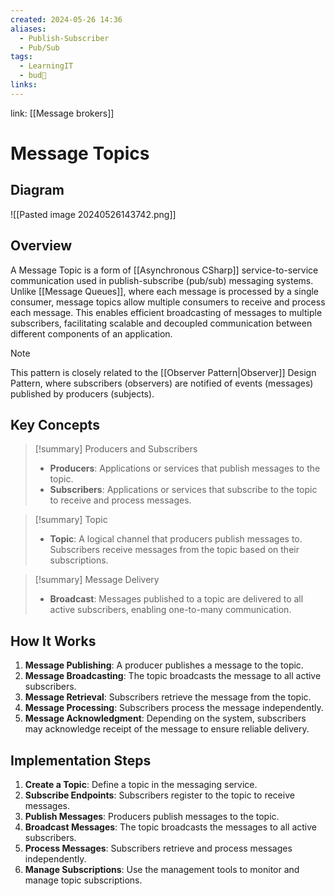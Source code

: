 ```yaml
---
created: 2024-05-26 14:36
aliases:
  - Publish-Subscriber
  - Pub/Sub
tags:
  - LearningIT
  - bud🌿
links:
---
```


link: [[Message brokers]]

# Message Topics

## Diagram

![[Pasted image 20240526143742.png]]

## Overview

A Message Topic is a form of [[Asynchronous CSharp]] service-to-service communication used in publish-subscribe (pub/sub) messaging systems. Unlike [[Message Queues]], where each message is processed by a single consumer, message topics allow multiple consumers to receive and process each message. This enables efficient broadcasting of messages to multiple subscribers, facilitating scalable and decoupled communication between different components of an application. 

> [!note] 
> This pattern is closely related to the [[Observer Pattern|Observer]] Design Pattern, where subscribers (observers) are notified of events (messages) published by producers (subjects).

## Key Concepts

> [!summary] Producers and Subscribers
> 
> - **Producers**: Applications or services that publish messages to the topic.
> - **Subscribers**: Applications or services that subscribe to the topic to receive and process messages.

> [!summary] Topic
> 
> - **Topic**: A logical channel that producers publish messages to. Subscribers receive messages from the topic based on their subscriptions.

> [!summary] Message Delivery
> 
> - **Broadcast**: Messages published to a topic are delivered to all active subscribers, enabling one-to-many communication.

## How It Works

1. **Message Publishing**: A producer publishes a message to the topic.
2. **Message Broadcasting**: The topic broadcasts the message to all active subscribers.
3. **Message Retrieval**: Subscribers retrieve the message from the topic.
4. **Message Processing**: Subscribers process the message independently.
5. **Message Acknowledgment**: Depending on the system, subscribers may acknowledge receipt of the message to ensure reliable delivery.


## Implementation Steps

1. **Create a Topic**: Define a topic in the messaging service.
2. **Subscribe Endpoints**: Subscribers register to the topic to receive messages.
3. **Publish Messages**: Producers publish messages to the topic.
4. **Broadcast Messages**: The topic broadcasts the messages to all active subscribers.
5. **Process Messages**: Subscribers retrieve and process messages independently.
6. **Manage Subscriptions**: Use the management tools to monitor and manage topic subscriptions.

